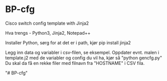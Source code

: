 # BP-cfg

Cisco switch config template with Jinja2

Hva trengs - Python3, Jinja2, Notepad++

Installer Python, sørg for at det er i path, kjør pip install jinja2

Legg inn data og variabler i csv-filen, se eksempel. Oppdater evnt. malen i template.j2 med de variabler og config du vil ha, kjør så "python gencfg.py" Du skal da få en rekke filer med filnavn fra "HOSTNAME" i CSV fila.

"# BP-cfg" 
